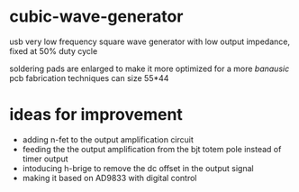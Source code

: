 # cubic-wave-generator
usb very low frequency square wave generator with low output impedance, fixed at 50% duty cycle

soldering pads are enlarged to make it more optimized for a more *banausic* pcb fabrication techniques
can size 55*44

# ideas for improvement 
* adding n-fet to the output amplification circuit
* feeding the the output amplification from the bjt totem pole instead of timer output
* intoducing h-brige to remove the dc offset in the output signal
* making it based on AD9833 with digital control 
